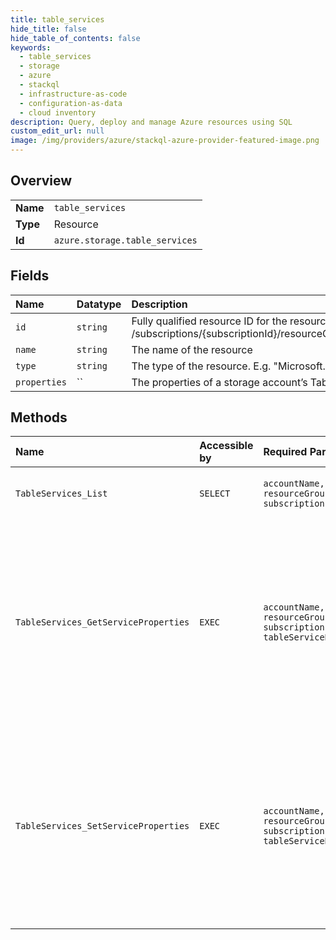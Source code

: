 ```yaml
---
title: table_services
hide_title: false
hide_table_of_contents: false
keywords:
  - table_services
  - storage
  - azure    
  - stackql
  - infrastructure-as-code
  - configuration-as-data
  - cloud inventory
description: Query, deploy and manage Azure resources using SQL
custom_edit_url: null
image: /img/providers/azure/stackql-azure-provider-featured-image.png
---
```

  
    

## Overview
<table><tbody>
<tr><td><b>Name</b></td><td><code>table_services</code></td></tr>
<tr><td><b>Type</b></td><td>Resource</td></tr>
<tr><td><b>Id</b></td><td><code>azure.storage.table_services</code></td></tr>
</tbody></table>

## Fields
| Name | Datatype | Description |
|:-----|:---------|:------------|
| `id` | `string` | Fully qualified resource ID for the resource. Ex - /subscriptions/{subscriptionId}/resourceGroups/{resourceGroupName}/providers/{resourceProviderNamespace}/{resourceType}/{resourceName} |
| `name` | `string` | The name of the resource |
| `type` | `string` | The type of the resource. E.g. "Microsoft.Compute/virtualMachines" or "Microsoft.Storage/storageAccounts" |
| `properties` | `` | The properties of a storage account’s Table service. |
## Methods
| Name | Accessible by | Required Params | Description |
|:-----|:--------------|:----------------|:------------|
| `TableServices_List` | `SELECT` | `accountName, resourceGroupName, subscriptionId` | List all table services for the storage account. |
| `TableServices_GetServiceProperties` | `EXEC` | `accountName, resourceGroupName, subscriptionId, tableServiceName` | Gets the properties of a storage account’s Table service, including properties for Storage Analytics and CORS (Cross-Origin Resource Sharing) rules. |
| `TableServices_SetServiceProperties` | `EXEC` | `accountName, resourceGroupName, subscriptionId, tableServiceName` | Sets the properties of a storage account’s Table service, including properties for Storage Analytics and CORS (Cross-Origin Resource Sharing) rules.  |

